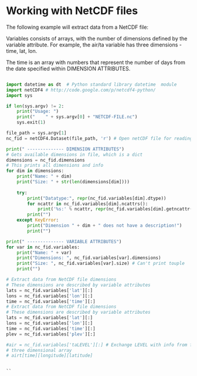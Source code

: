 # Working with NetCDF files

The following example will extract data from a NetCDF file:

Variables consists of arrays, with the number of dimensions defined by the variable attribute. For example, the air/ta variable has three dimensions - time, lat, lon. 

The time is an array with numbers that represent the number of days from the date specified within DIMENSION ATTRIBUTES.

```python

import datetime as dt  # Python standard library datetime  module
import netCDF4 # http://code.google.com/p/netcdf4-python/
import sys

if len(sys.argv) != 2:
    print("Usage: ")
    print("    " + sys.argv[0] + "NETCDF-FILE.nc")
    sys.exit(1)

file_path = sys.argv[1]
nc_fid = netCDF4.Dataset(file_path, 'r') # Open netCDF file for reading

print(" -------------- DIMENSION ATTRIBUTES")
# Gets available dimensions in file, which is a dict
dimensions = nc_fid.dimensions
# This prints all dimensions and info
for dim in dimensions:
    print("Name: " + dim)
    print("Size: " + str(len(dimensions[dim])))
    
    try:
        print("Datatype:", repr(nc_fid.variables[dim].dtype))
        for ncattr in nc_fid.variables[dim].ncattrs():
            print('%s:' % ncattr, repr(nc_fid.variables[dim].getncattr(ncattr)))
        print("")
    except KeyError:
        print("Dimension " + dim + " does not have a description!")
        print("")

print(" -------------- VARIABLE ATTRIBUTES")
for var in nc_fid.variables:
    print("Name: " + var)
    print("Dimensions: ", nc_fid.variables[var].dimensions)
    print("Size: ", nc_fid.variables[var].size) # Can't print touple
    print("")

# Extract data from NetCDF file dimensions
# These dimensions are described by variable attributes
lats = nc_fid.variables['lat'][:] 
lons = nc_fid.variables['lon'][:]
time = nc_fid.variables['time'][:]
# Extract data from NetCDF file dimensions
# These dimensions are described by variable attributes
lats = nc_fid.variables['lat'][:] 
lons = nc_fid.variables['lon'][:]
time = nc_fid.variables['time'][:]
plev = nc_fid.variables['plev'][:]

#air = nc_fid.variables['taLEVEL'][:] # Exchange LEVEL with info from file (for example ta500 or tas)
# three dimensional array
# airt[time][longitude][latitude]


``

